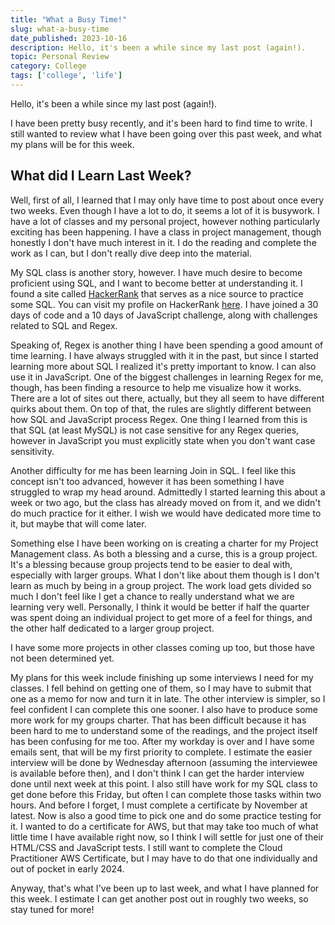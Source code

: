 ```yaml
---
title: "What a Busy Time!"
slug: what-a-busy-time
date_published: 2023-10-16
description: Hello, it's been a while since my last post (again!).
topic: Personal Review
category: College
tags: ['college', 'life']
---
```


Hello, it's been a while since my last post (again!).

I have been pretty busy recently, and it's been hard to find time to write. I still wanted to review what I have been going over this past week, and what my plans will be for this week.

## What did I Learn Last Week?

Well, first of all, I learned that I may only have time to post about once every two weeks. Even though I have a lot to do, it seems a lot of it is busywork. I have a lot of classes and my personal project, however nothing particularly exciting has been happening. I have a class in project management, though honestly I don't have much interest in it. I do the reading and complete the work as I can, but I don't really dive deep into the material.

My SQL class is another story, however. I have much desire to become proficient using SQL, and I want to become better at understanding it. I found a site called [HackerRank](https://www.hackerrank.com) that serves as a nice source to practice some SQL. You can visit my profile on HackerRank [here](https://www.hackerrank.com/gmnidev). I have joined a 30 days of code and a 10 days of JavaScript challenge, along with challenges related to SQL and Regex.

Speaking of, Regex is another thing I have been spending a good amount of time learning. I have always struggled with it in the past, but since I started learning more about SQL I realized it's pretty important to know. I can also use it in JavaScript. One of the biggest challenges in learning Regex for me, though, has been finding a resource to help me visualize how it works. There are a lot of sites out there, actually, but they all seem to have different quirks about them. On top of that, the rules are slightly different between how SQL and JavaScript process Regex. One thing I learned from this is that SQL (at least MySQL) is not case sensitive for any Regex queries, however in JavaScript you must explicitly state when you don't want case sensitivity.

Another difficulty for me has been learning Join in SQL. I feel like this concept isn't too advanced, however it has been something I have struggled to wrap my head around. Admittedly I started learning this about a week or two ago, but the class has already moved on from it, and we didn't do much practice for it either. I wish we would have dedicated more time to it, but maybe that will come later.

Something else I have been working on is creating a charter for my Project Management class. As both a blessing and a curse, this is a group project. It's a blessing because group projects tend to be easier to deal with, especially with larger groups. What I don't like about them though is I don't learn as much by being in a group project. The work load gets divided so much I don't feel like I get a chance to really understand what we are learning very well. Personally, I think it would be better if half the quarter was spent doing an individual project to get more of a feel for things, and the other half dedicated to a larger group project.

I have some more projects in other classes coming up too, but those have not been determined yet.

My plans for this week include finishing up some interviews I need for my classes. I fell behind on getting one of them, so I may have to submit that one as a memo for now and turn it in late. The other interview is simpler, so I feel confident I can complete this one sooner. I also have to produce some more work for my groups charter. That has been difficult because it has been hard to me to understand some of the readings, and the project itself has been confusing for me too. After my workday is over and I have some emails sent, that will be my first priority to complete. I estimate the easier interview will be done by Wednesday afternoon (assuming the interviewee is available before then), and I don't think I can get the harder interview done until next week at this point. I also still have work for my SQL class to get done before this Friday, but often I can complete those tasks within two hours. And before I forget, I must complete a certificate by November at latest. Now is also a good time to pick one and do some practice testing for it. I wanted to do a certificate for AWS, but that may take too much of what little time I have available right now, so I think I will settle for just one of their HTML/CSS and JavaScript tests. I still want to complete the Cloud Practitioner AWS Certificate, but I may have to do that one individually and out of pocket in early 2024.

Anyway, that's what I've been up to last week, and what I have planned for this week. I estimate I can get another post out in roughly two weeks, so stay tuned for more!
